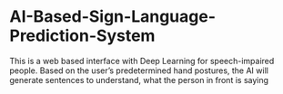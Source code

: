 # AI-Based-Sign-Language-Prediction-System
This is a web based interface with Deep Learning for speech-impaired people. Based on the user’s predetermined hand postures, the AI will generate sentences to understand, what the person in front is saying
